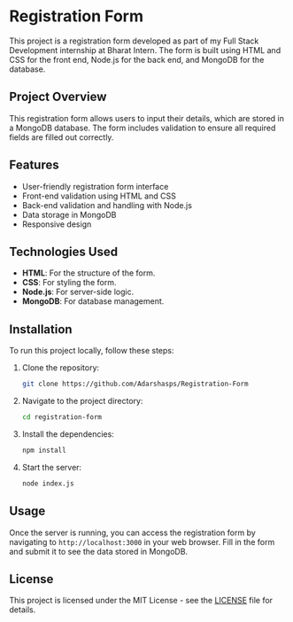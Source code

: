 # Registration Form

This project is a registration form developed as part of my Full Stack Development internship at Bharat Intern. The form is built using HTML and CSS for the front end, Node.js for the back end, and MongoDB for the database.

## Project Overview

This registration form allows users to input their details, which are stored in a MongoDB database. The form includes validation to ensure all required fields are filled out correctly.

## Features

- User-friendly registration form interface
- Front-end validation using HTML and CSS
- Back-end validation and handling with Node.js
- Data storage in MongoDB
- Responsive design

## Technologies Used

- **HTML**: For the structure of the form.
- **CSS**: For styling the form.
- **Node.js**: For server-side logic.
- **MongoDB**: For database management.

## Installation

To run this project locally, follow these steps:

1. Clone the repository:
   ```bash
   git clone https://github.com/Adarshasps/Registration-Form
   ```

2. Navigate to the project directory:
   ```bash
   cd registration-form
   ```

3. Install the dependencies:
   ```bash
   npm install
   ```

4. Start the server:
   ```bash
   node index.js
   ```

## Usage

Once the server is running, you can access the registration form by navigating to `http://localhost:3000` in your web browser. Fill in the form and submit it to see the data stored in MongoDB.




## License

This project is licensed under the MIT License - see the [LICENSE](LICENSE) file for details.




